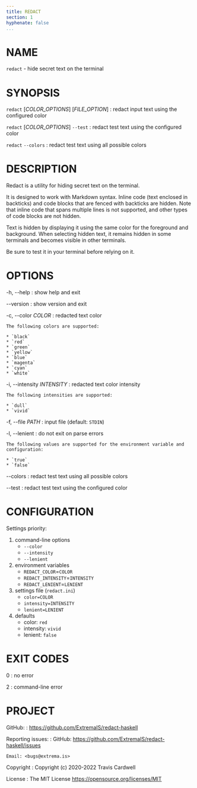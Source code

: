 ```yaml
---
title: REDACT
section: 1
hyphenate: false
...
```


# NAME

`redact` - hide secret text on the terminal

# SYNOPSIS

`redact` [*COLOR_OPTIONS*] [*FILE_OPTION*]
:   redact input text using the configured color

`redact` [*COLOR_OPTIONS*] `--test`
:   redact test text using the configured color

`redact` `--colors`
:   redact test text using all possible colors

# DESCRIPTION

Redact is a utility for hiding secret text on the terminal.

It is designed to work with Markdown syntax.  Inline code (text enclosed in
backticks) and code blocks that are fenced with backticks are hidden.  Note
that inline code that spans multiple lines is not supported, and other types
of code blocks are not hidden.

Text is hidden by displaying it using the same color for the foreground and
background.  When selecting hidden text, it remains hidden in some terminals
and becomes visible in other terminals.

Be sure to test it in your terminal before relying on it.

# OPTIONS

-h, \--help
:   show help and exit

\--version
:   show version and exit

-c, \--color *COLOR*
:   redacted text color

    The following colors are supported:

    * `black`
    * `red`
    * `green`
    * `yellow`
    * `blue`
    * `magenta`
    * `cyan`
    * `white`

-i, \--intensity *INTENSITY*
:   redacted text color intensity

    The following intensities are supported:

    * `dull`
    * `vivid`

-f, \--file *PATH*
:   input file (default: `STDIN`)

-l, \--lenient
:   do not exit on parse errors

    The following values are supported for the environment variable and
    configuration:

    * `true`
    * `false`

\--colors
:   redact test text using all possible colors

\--test
:   redact test text using the configured color

# CONFIGURATION

Settings priority:

1. command-line options
    * `--color`
    * `--intensity`
    * `--lenient`
2. environment variables
    * `REDACT_COLOR`=`COLOR`
    * `REDACT_INTENSITY`=`INTENSITY`
    * `REDACT_LENIENT`=`LENIENT`
3. settings file (`redact.ini`)
    * `color=COLOR`
    * `intensity=INTENSITY`
    * `lenient=LENIENT`
4. defaults
    * color: `red`
    * intensity: `vivid`
    * lenient: `false`

# EXIT CODES

0
:   no error

2
:   command-line error

# PROJECT

GitHub:
:   <https://github.com/ExtremaIS/redact-haskell>

Reporting issues:
:   GitHub: <https://github.com/ExtremaIS/redact-haskell/issues>

    Email: <bugs@extrema.is>

Copyright
:   Copyright (c) 2020-2022 Travis Cardwell

License
:   The MIT License <https://opensource.org/licenses/MIT>
